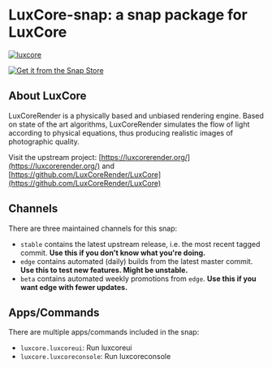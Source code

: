 # LuxCore-snap: a snap package for LuxCore

[![luxcore](https://snapcraft.io/luxcore/badge.svg)](https://snapcraft.io/luxcore)

[![Get it from the Snap Store](https://snapcraft.io/static/images/badges/en/snap-store-black.svg)](https://snapcraft.io/luxcore)

## About LuxCore

LuxCoreRender is a physically based and unbiased rendering engine. Based on state of the art algorithms, LuxCoreRender simulates the flow of light according to physical equations, thus producing realistic images of photographic quality.

Visit the upstream project: [https://luxcorerender.org/](https://luxcorerender.org/) and [https://github.com/LuxCoreRender/LuxCore](https://github.com/LuxCoreRender/LuxCore)

## Channels

There are three maintained channels for this snap:

- `stable` contains the latest upstream release, i.e. the most recent tagged commit. **Use this if you don't know what you're doing.**
- `edge` contains automated (daily) builds from the latest master commit. **Use this to test new features. Might be unstable.**
- `beta` contains automated weekly promotions from `edge`. **Use this if you want edge with fewer updates.**

## Apps/Commands

There are multiple apps/commands included in the snap:

- `luxcore.luxcoreui`: Run luxcoreui
- `luxcore.luxcoreconsole`: Run luxcoreconsole
